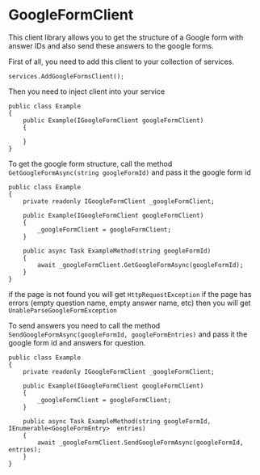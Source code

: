 # GoogleFormClient

This client library allows you to get the structure of a Google form with answer IDs and also send these answers to the google forms.

First of all, you need to add this client to your collection of services.

```
services.AddGoogleFormsClient();
```

Then you need to inject client into your service


```
public class Example
{    
    public Example(IGoogleFormClient googleFormClient)
    {
        
    }
}
```

To get the google form structure, call the method ```GetGoogleFormAsync(string googleFormId)``` and pass it the google form id

```
public class Example
{
    private readonly IGoogleFormClient _googleFormClient;

    public Example(IGoogleFormClient googleFormClient)
    {
        _googleFormClient = googleFormClient;
    }

    public async Task ExampleMethod(string googleFormId)
    {
        await _googleFormClient.GetGoogleFormAsync(googleFormId);
    }
}
```

if the page is not found you will get ```HttpRequestException```
if the page has errors (empty question name, empty answer name, etc) then you will get ```UnableParseGoogleFormException```

To send answers you need to call the method ```SendGoogleFormAsync(googleFormId, googleFormEntries)``` and pass it the google form id and answers for question.

```
public class Example
{
    private readonly IGoogleFormClient _googleFormClient;

    public Example(IGoogleFormClient googleFormClient)
    {
        _googleFormClient = googleFormClient;
    }

    public async Task ExampleMethod(string googleFormId, IEnumerable<GoogleFormEntry>  entries)
    {
        await _googleFormClient.SendGoogleFormAsync(googleFormId, entries);
    }
}
```
